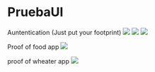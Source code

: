# PruebaUI

Auntentication (Just put your footprint)
![](https://raw.githubusercontent.com/JuanchoAnime/PruebaUI/master/Screenshot_20200503_155810_com.companyname.pruebaui.jpg)
![](https://raw.githubusercontent.com/JuanchoAnime/PruebaUI/master/Screenshot_20200503_155813_com.companyname.pruebaui.jpg)
![](https://raw.githubusercontent.com/JuanchoAnime/PruebaUI/master/Screenshot_20200503_155825_com.companyname.pruebaui.jpg)


Proof of food app
![](https://github.com/JuanchoAnime/PruebaUI/blob/master/Screenshot_20200503_155828_com.companyname.pruebaui.jpg)

proof of wheater app
![](https://github.com/JuanchoAnime/PruebaUI/blob/master/Screenshot_20200503_155831_com.companyname.pruebaui.jpg)
